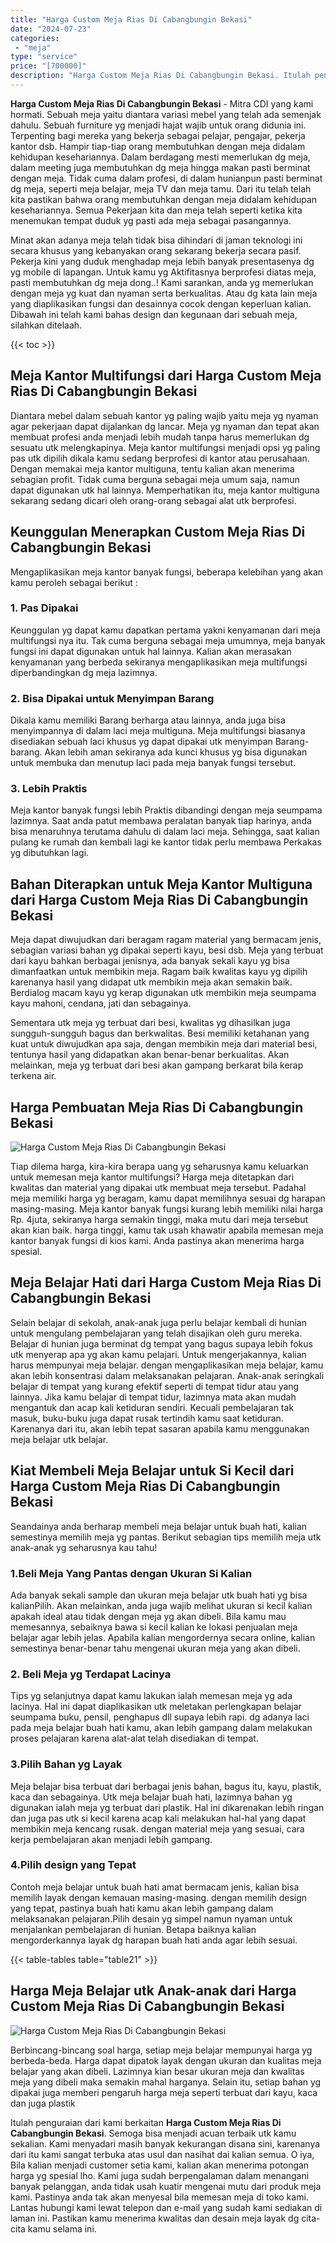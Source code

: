 ```yaml
---
title: "Harga Custom Meja Rias Di Cabangbungin Bekasi"
date: "2024-07-23"
categories:
 - "meja"
type: "service"
price: "[700000]"
description: "Harga Custom Meja Rias Di Cabangbungin Bekasi. Itulah penguraian dari kami berkaitan **Harga Custom Meja Rias Di Cabangbungin Bekasi**. Semoga bisa menjadi a..."
---
```


**Harga Custom Meja Rias Di Cabangbungin Bekasi** - Mitra CDI yang kami hormati. Sebuah meja yaitu diantara variasi mebel yang telah ada semenjak dahulu. Sebuah furniture yg menjadi hajat wajib untuk orang didunia ini. Terpenting bagi mereka yang bekerja sebagai pelajar, pengajar, pekerja kantor dsb. Hampir tiap-tiap orang membutuhkan dengan meja didalam kehidupan kesehariannya. Dalam berdagang mesti memerlukan dg meja, dalam meeting juga membutuhkan dg meja hingga makan pasti berminat dengan meja. Tidak cuma dalam profesi, di dalam hunianpun pasti berminat dg meja, seperti meja belajar, meja TV dan meja tamu. Dari itu telah telah kita pastikan bahwa orang membutuhkan dengan meja didalam kehidupan kesehariannya. Semua Pekerjaan kita dan meja telah seperti ketika kita menemukan tempat duduk yg pasti ada meja sebagai pasangannya.

Minat akan adanya meja telah tidak bisa dihindari di jaman teknologi ini secara khusus yang kebanyakan orang sekarang bekerja secara pasif. Pekerja kini yang duduk menghadap meja lebih banyak presentasenya dg yg mobile di lapangan. Untuk kamu yg Aktifitasnya berprofesi diatas meja, pasti membutuhkan dg meja dong..! Kami sarankan, anda yg memerlukan dengan meja yg kuat dan nyaman serta berkualitas. Atau dg kata lain meja yang diaplikasikan fungsi dan desainnya cocok dengan keperluan kalian. Dibawah ini telah kami bahas design dan kegunaan dari sebuah meja, silahkan ditelaah.

{{< toc >}}

## Meja Kantor Multifungsi dari Harga Custom Meja Rias Di Cabangbungin Bekasi

Diantara mebel dalam sebuah kantor yg paling wajib yaitu meja yg nyaman agar pekerjaan dapat dijalankan dg lancar. Meja yg nyaman dan tepat akan membuat profesi anda menjadi lebih mudah tanpa harus memerlukan dg sesuatu utk melengkapinya. Meja kantor multifungsi menjadi opsi yg paling pas utk dipilih dikala kamu sedang berprofesi di kantor atau perusahaan. Dengan memakai meja kantor multiguna, tentu kalian akan menerima sebagian profit. Tidak cuma berguna sebagai meja umum saja, namun dapat digunakan utk hal lainnya. Memperhatikan itu, meja kantor multiguna sekarang sedang dicari oleh orang-orang sebagai alat utk berprofesi.

## Keunggulan Menerapkan Custom Meja Rias Di Cabangbungin Bekasi

Mengaplikasikan meja kantor banyak fungsi, beberapa kelebihan yang akan kamu peroleh sebagai berikut :

### 1\. Pas Dipakai

Keunggulan yg dapat kamu dapatkan pertama yakni kenyamanan dari meja multifungsi nya itu. Tak cuma berguna sebagai meja umumnya, meja banyak fungsi ini dapat digunakan untuk hal lainnya. Kalian akan merasakan kenyamanan yang berbeda sekiranya mengaplikasikan meja multifungsi diperbandingkan dg meja lazimnya.

### 2\. Bisa Dipakai untuk Menyimpan Barang

Dikala kamu memiliki Barang berharga atau lainnya, anda juga bisa menyimpannya di dalam laci meja multiguna. Meja multifungsi biasanya disediakan sebuah laci khusus yg dapat dipakai utk menyimpan Barang-barang. Akan lebih aman sekiranya ada kunci khusus yg bisa digunakan untuk membuka dan menutup laci pada meja banyak fungsi tersebut.

### 3\. Lebih Praktis

Meja kantor banyak fungsi lebih Praktis dibandingi dengan meja seumpama lazimnya. Saat anda patut membawa peralatan banyak tiap harinya, anda bisa menaruhnya terutama dahulu di dalam laci meja. Sehingga, saat kalian pulang ke rumah dan kembali lagi ke kantor tidak perlu membawa Perkakas yg dibutuhkan lagi.

## Bahan Diterapkan untuk Meja Kantor Multiguna dari Harga Custom Meja Rias Di Cabangbungin Bekasi

Meja dapat diwujudkan dari beragam ragam material yang bermacam jenis, sebagian variasi bahan yg dipakai seperti kayu, besi dsb. Meja yang terbuat dari kayu bahkan berbagai jenisnya, ada banyak sekali kayu yg bisa dimanfaatkan untuk membikin meja. Ragam baik kwalitas kayu yg dipilih karenanya hasil yang didapat utk membikin meja akan semakin baik. Berdialog macam kayu yg kerap digunakan utk membikin meja seumpama kayu mahoni, cendana, jati dan sebagainya.

Sementara utk meja yg terbuat dari besi, kwalitas yg dihasilkan juga sungguh-sungguh bagus dan berkwalitas. Besi memiliki ketahanan yang kuat untuk diwujudkan apa saja, dengan membikin meja dari material besi, tentunya hasil yang didapatkan akan benar-benar berkualitas. Akan melainkan, meja yg terbuat dari besi akan gampang berkarat bila kerap terkena air.

## Harga Pembuatan Meja Rias Di Cabangbungin Bekasi

![Harga Custom Meja Rias Di Cabangbungin Bekasi](/images/meja/meja-dewasa-024.jpg)

Tiap dilema harga, kira-kira berapa uang yg seharusnya kamu keluarkan untuk memesan meja kantor multifungsi? Harga meja ditetapkan dari kwalitas dan material yang dipakai utk membuat meja tersebut. Padahal meja memiliki harga yg beragam, kamu dapat memilihnya sesuai dg harapan masing-masing. Meja kantor banyak fungsi kurang lebih memiliki nilai harga Rp. 4juta, sekiranya harga semakin tinggi, maka mutu dari meja tersebut akan kian baik. harga tinggi, kamu tak usah khawatir apabila memesan meja kantor banyak fungsi di kios kami. Anda pastinya akan menerima harga spesial.

## Meja Belajar Hati dari Harga Custom Meja Rias Di Cabangbungin Bekasi

Selain belajar di sekolah, anak-anak juga perlu belajar kembali di hunian untuk mengulang pembelajaran yang telah disajikan oleh guru mereka. Belajar di hunian juga berminat dg tempat yang bagus supaya lebih fokus utk menyerap apa yg akan kamu pelajari. Untuk mengerjakannya, kalian harus mempunyai meja belajar. dengan mengaplikasikan meja belajar, kamu akan lebih konsentrasi dalam melaksanakan pelajaran. Anak-anak seringkali belajar di tempat yang kurang efektif seperti di tempat tidur atau yang lainnya. Jika kamu belajar di tempat tidur, lazimnya mata akan mudah mengantuk dan acap kali ketiduran sendiri. Kecuali pembelajaran tak masuk, buku-buku juga dapat rusak tertindih kamu saat ketiduran. Karenanya dari itu, akan lebih tepat sasaran apabila kamu menggunakan meja belajar utk belajar.

## Kiat Membeli Meja Belajar untuk Si Kecil dari Harga Custom Meja Rias Di Cabangbungin Bekasi

Seandainya anda berharap membeli meja belajar untuk buah hati, kalian semestinya memilih meja yg pantas. Berikut sebagian tips memilih meja utk anak-anak yg seharusnya kau tahu!

### 1.Beli Meja Yang Pantas dengan Ukuran Si Kalian

Ada banyak sekali sample dan ukuran meja belajar utk buah hati yg bisa kalianPilih. Akan melainkan, anda juga wajib melihat ukuran si kecil kalian apakah ideal atau tidak dengan meja yg akan dibeli. Bila kamu mau memesannya, sebaiknya bawa si kecil kalian ke lokasi penjualan meja belajar agar lebih jelas. Apabila kalian mengordernya secara online, kalian semestinya benar-benar tahu mengenai ukuran meja yang akan dibeli.

### 2\. Beli Meja yg Terdapat Lacinya

Tips yg selanjutnya dapat kamu lakukan ialah memesan meja yg ada lacinya. Hal ini dapat diaplikasikan utk meletakan perlengkapan belajar seumpama buku, pensil, penghapus dll supaya lebih rapi. dg adanya laci pada meja belajar buah hati kamu, akan lebih gampang dalam melakukan proses pelajaran karena alat-alat telah disediakan di tempat.

### 3.Pilih Bahan yg Layak

Meja belajar bisa terbuat dari berbagai jenis bahan, bagus itu, kayu, plastik, kaca dan sebagainya. Utk meja belajar buah hati, lazimnya bahan yg digunakan ialah meja yg terbuat dari plastik. Hal ini dikarenakan lebih ringan dan juga pas utk si kecil karena acap kali melakukan hal-hal yang dapat membikin meja kencang rusak. dengan material meja yang sesuai, cara kerja pembelajaran akan menjadi lebih gampang.

### 4.Pilih design yang Tepat

Contoh meja belajar untuk buah hati amat bermacam jenis, kalian bisa memilih layak dengan kemauan masing-masing. dengan memilih design yang tepat, pastinya buah hati kamu akan lebih gampang dalam melaksanakan pelajaran.Pilih desain yg simpel namun nyaman untuk menjalankan pembelajaran di hunian. Betapa baiknya kalian mengorderkannya layak dg harapan buah hati anda agar lebih sesuai.

{{< table-tables table="table21" >}}

## Harga Meja Belajar utk Anak-anak dari Harga Custom Meja Rias Di Cabangbungin Bekasi

![Harga Custom Meja Rias Di Cabangbungin Bekasi](/images/meja/meja-anak-011.jpg)

Berbincang-bincang soal harga, setiap meja belajar mempunyai harga yg berbeda-beda. Harga dapat dipatok layak dengan ukuran dan kualitas meja belajar yang akan dibeli. Lazimnya kian besar ukuran meja dan kwalitas meja yang dibeli maka semakin mahal harganya. Selain itu, setiap bahan yg dipakai juga memberi pengaruh harga meja seperti terbuat dari kayu, kaca dan juga plastik

Itulah penguraian dari kami berkaitan **Harga Custom Meja Rias Di Cabangbungin Bekasi**. Semoga bisa menjadi acuan terbaik utk kamu sekalian. Kami menyadari masih banyak kekurangan disana sini, karenanya dari itu kami sangat terbuka atas usul dan nasihat dai kalian semua. O iya, Bila kalian menjadi customer setia kami, kalian akan menerima potongan harga yg spesial lho. Kami juga sudah berpengalaman dalam menangani banyak pelanggan, anda tidak usah kuatir mengenai mutu dari produk meja kami. Pastinya anda tak akan menyesal bila memesan meja di toko kami. Lantas hubungi kami lewat telepon dan e-mail yang sudah kami sediakan di laman ini. Pastikan kamu menerima kwalitas dan desain meja layak dg cita-cita kamu selama ini.
